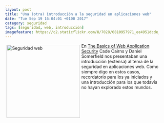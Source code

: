 ```yaml
---
layout: post
title: "Una (otra) introducción a la seguridad en aplicaciones web"
date: "Tue Sep 19 16:04:01 +0100 2017"
category: seguridad
tags: [seguridad, web, introducción]
imagefeature: https://c2.staticflickr.com/8/7028/6810957971_ee4951dcde_m.jpg
---
```





<a href="https://www.flickr.com/photos/fernand0/6810957971" title="Seguridad web"><img src="https://c2.staticflickr.com/8/7028/6810957971_ee4951dcde_m.jpg" width="240"  alt="Seguridad web" style="float:left; margin:5px"></a>

En [The Basics of Web Application Security](https://martinfowler.com/articles/web-security-basics.html) Cade Cairns y Daniel Somerfield nos presentaban una introducción (extensa) al tema de la seguridad en aplicaciones web. Como siempre digo en estos casos, recordatorio para los ya iniciados y una introducción para los que todavía no hayan explorado estos mundos.
